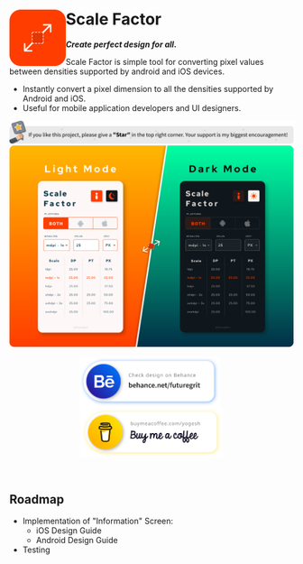 # Scale Factor <img align="left" src="media/logo.png">
***Create perfect design for all.***

Scale Factor is simple tool for converting pixel values between densities supported by android and iOS devices.

* Instantly convert a pixel dimension to all the densities supported by Android and iOS.
* Useful for mobile application developers and UI designers.

![Give star to repo](media/give_star_to_repo.svg)
![App Screenshot](media/screenshot.svg)

<p align="center">
  <a href="https://www.behance.net/futuregrit"> <img align="center" src="media/behance.svg" height="90"></a> &nbsp; 
  <a href="https://www.buymeacoffee.com/yogesh"> <img align="center" src="media/buy-me-coffee.svg" height="90"></a>
</p>
<br>

## Roadmap
* Implementation of "Information" Screen:
    - iOS Design Guide
    - Android Design Guide
* Testing